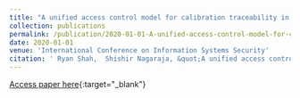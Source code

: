 ```yaml
---
title: "A unified access control model for calibration traceability in safety-critical IoT"
collection: publications
permalink: /publication/2020-01-01-A-unified-access-control-model-for-calibration-traceability-in-safety-critical-IoT
date: 2020-01-01
venue: 'International Conference on Information Systems Security'
citation: ' Ryan Shah,  Shishir Nagaraja, &quot;A unified access control model for calibration traceability in safety-critical IoT.&quot; International Conference on Information Systems Security, 2020.'
---
```

[Access paper here](/files/shah2020unified.pdf){:target="_blank"}
